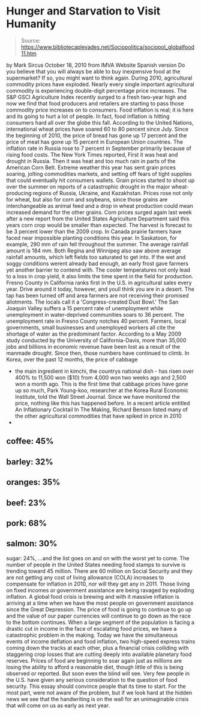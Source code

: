 # Hunger and Starvation to Visit Humanity

> Source: https://www.bibliotecapleyades.net/Sociopolitica/sociopol_globalfood11.htm

by Mark Sircus
October 18, 2010
from
IMVA Website
Spanish version
Do you believe that you will always be able to buy inexpensive food at the
supermarket? If so, you might want to think again.
During 2010, agricultural
commodity prices have exploded. Nearly every single important agricultural
commodity is experiencing double-digit percentage price increases.
The
S&P GSCI Agriculture Index recently surged to a fresh two-year high and now we
find that food producers and retailers are starting to pass those commodity
price increases on to consumers.
Food inflation is real; it is here and its going to hurt a lot of people.
In fact, food inflation is hitting consumers hard all over the globe this
fall. According to the United Nations, international wheat prices
have
soared 60 to 80 percent since July. Since the beginning of 2010, the price
of bread has gone up
17 percent and the price of meat has gone up 15 percent
in European Union countries.
The inflation rate in Russia
rose to 7 percent
in September primarily because of rising food costs.
The New York Times
reported,
First it was heat and drought in Russia. Then
it was heat and too much rain in parts of the American Corn Belt. Extreme
weather this year has sent grain prices soaring, jolting commodities
markets, and setting off fears of tight supplies that could eventually hit
consumers wallets.
Grain prices started to shoot up over the summer on
reports of a catastrophic drought in the major wheat-producing regions of
Russia, Ukraine, and Kazakhstan. Prices rose not only for wheat, but also
for corn and soybeans, since those grains are interchangeable as animal feed
and a drop in wheat production could mean increased demand for the other
grains.
Corn prices surged again last week after a new report from the
United States
Agriculture Department
said this years corn crop would be smaller than
expected.
The harvest is forecast to be 3 percent lower than the 2009 crop.
In Canada
prairie farmers have faced near impossible planting conditions
this year. In Saskatoon, for example, 290 mm of rain fell throughout the
summer. The average rainfall amount is 184 mm. Both Regina and Winnipeg also
saw above average rainfall amounts, which left fields too saturated to get
into.
If the wet and soggy conditions werent already bad enough, an early
frost gave farmers yet another barrier to contend with. The cooler
temperatures not only lead to a loss in crop yield, it also limits the time
spent in the field for production.
Fresno County in California ranks first in the U.S. in
agricultural sales
every year.
Drive around it today, however, and youll
think you are in a desert. The tap has been turned off and area farmers
are not receiving their promised allotments. The locals call it a
'Congress-created Dust Bowl.'
The
San Joaquin Valley suffers a 15 percent rate of unemployment while
unemployment in water-deprived communities soars to 36 percent. The
unemployment rate in Fresno County notches 40 percent. Farmers, local
governments, small businesses and unemployed workers all cite the shortage
of water as the predominant factor.
According to a May 2009 study conducted
by the University of California-Davis, more than 35,000 jobs and billions in
economic revenue have been lost as a result of the manmade drought. Since
then, those numbers have continued to climb.
In Korea, over the past 12 months, the price of cabbage
- the main ingredient
in
kimchi, the countrys national dish - has risen over 400% to 11,500 won
($10) from 4,000 won two weeks ago and 2,500 won a month ago.
This is the
first time that cabbage prices have gone up so much, Park Young-koo,
researcher at the Korea Rural Economic Institute, told the Wall Street
Journal.
Since we have monitored the price, nothing like this has happened
before.
In a recent article entitled An Inflationary Cocktail In The Making,
Richard Benson listed many of the other agricultural commodities that have
spiked in price in 2010
-
coffee: 45%
-
barley: 32%
-
oranges: 35%
-
beef: 23%
-
pork: 68%
-
salmon: 30%
-
sugar: 24%,
...and the list goes on and on with the
worst yet to come.
The number of people in the United States needing food stamps to survive is
trending toward 45 million.
There are 60 million on Social Security and they
are not getting any cost of living allowance (COLA) increases to compensate
for inflation in 2010, nor will they get any in 2011. Those living on fixed
incomes or government assistance are being ravaged by exploding inflation. A
global food crisis is brewing and with it massive inflation is arriving at a
time when we have the most people on government assistance since the Great
Depression.
The price of food is going to continue to go up and the value of
our paper currencies will continue to go down as the race to the bottom
continues.
When a large segment of the population is facing a drastic cut in income in
the face of escalating food prices, we have a catastrophic problem in the
making. Today we have the simultaneous events of income
deflation and food
inflation, two high-speed express trains coming down the tracks at each
other, plus a financial crisis colliding with staggering crop losses that
are cutting deeply into available planetary food reserves.
Prices of food
are beginning to soar again just as millions are losing the ability to
afford a reasonable diet, though little of this is being observed or
reported. But soon even the blind will see.
Very few people in the U.S. have given any serious consideration to the
question of food security. This essay should convince people that its time
to start.
For the most part, were not aware of the problem, but if we look
hard at the hidden news we see that the handwriting is on the wall for an
unimaginable crisis that will come on us as early as next year.

